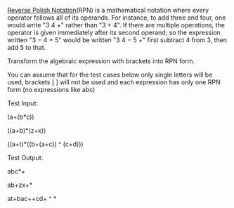 [Reverse Polish Notation](http://en.wikipedia.org/wiki/Reverse_Polish_notation)(RPN) is a mathematical notation where every operator follows all of its operands. For instance, to add three and four, one would write "3 4 +" rather than "3 + 4". If there are multiple operations, the operator is given immediately after its second operand; so the expression written "3 − 4 + 5" would be written "3 4 − 5 +" first subtract 4 from 3, then add 5 to that.

Transform the algebraic expression with brackets into RPN form.

You can assume that for the test cases below only single letters will be used, brackets [ ] will not be used and each expression has only one RPN form (no expressions like a*b*c)

Test Input:

(a+(b*c))

((a+b)*(z+x))

((a+t)*((b+(a+c)) ^ (c+d)))



Test Output:

abc*+

ab+zx+*

at+bac++cd+ ^ *

